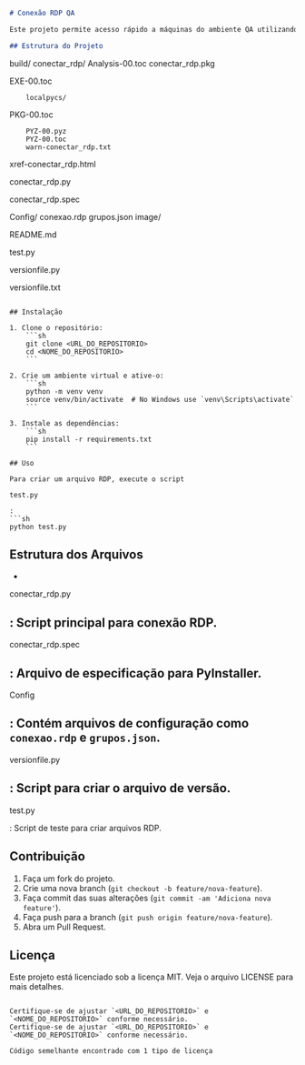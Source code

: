 
```markdown
# Conexão RDP QA

Este projeto permite acesso rápido a máquinas do ambiente QA utilizando o protocolo RDP.

## Estrutura do Projeto

```
build/
	conectar_rdp/
		Analysis-00.toc
		conectar_rdp.pkg
		

EXE-00.toc


		localpycs/
		

PKG-00.toc


		PYZ-00.pyz
		PYZ-00.toc
		warn-conectar_rdp.txt
		

xref-conectar_rdp.html




conectar_rdp.py




conectar_rdp.spec


Config/
	conexao.rdp
	grupos.json
image/


README.md




test.py




versionfile.py




versionfile.txt


```

## Instalação

1. Clone o repositório:
    ```sh
    git clone <URL_DO_REPOSITORIO>
    cd <NOME_DO_REPOSITORIO>
    ```

2. Crie um ambiente virtual e ative-o:
    ```sh
    python -m venv venv
    source venv/bin/activate  # No Windows use `venv\Scripts\activate`
    ```

3. Instale as dependências:
    ```sh
    pip install -r requirements.txt
    ```

## Uso

Para criar um arquivo RDP, execute o script 

test.py

:
```sh
python test.py
```

## Estrutura dos Arquivos

- 

conectar_rdp.py

: Script principal para conexão RDP.
- 

conectar_rdp.spec

: Arquivo de especificação para PyInstaller.
- 

Config

: Contém arquivos de configuração como `conexao.rdp` e `grupos.json`.
- 

versionfile.py

: Script para criar o arquivo de versão.
- 

test.py

: Script de teste para criar arquivos RDP.

## Contribuição

1. Faça um fork do projeto.
2. Crie uma nova branch (`git checkout -b feature/nova-feature`).
3. Faça commit das suas alterações (`git commit -am 'Adiciona nova feature'`).
4. Faça push para a branch (`git push origin feature/nova-feature`).
5. Abra um Pull Request.

## Licença

Este projeto está licenciado sob a licença MIT. Veja o arquivo LICENSE para mais detalhes.
```

Certifique-se de ajustar `<URL_DO_REPOSITORIO>` e `<NOME_DO_REPOSITORIO>` conforme necessário.
Certifique-se de ajustar `<URL_DO_REPOSITORIO>` e `<NOME_DO_REPOSITORIO>` conforme necessário.

Código semelhante encontrado com 1 tipo de licença